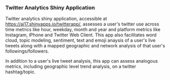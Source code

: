 ### Twitter Analytics Shiny Application 

Twitter analytics shiny application, accessible at https://aj17.shinyapps.io/twitterapp/, assesses a user's twitter use across time metrics like hour, weekday, month and year and platform metrics like Instagram, iPhone and Twitter Web Client. This app also facilitates word cloud, topic modeling, sentiment, text and emoji anaysis of a user's live tweets along with a mapped geographic and network analysis of that user's followings/followers.

In addition to a user's live tweet analysis, this app can assess analogous metrics, including geographic level trend analysis, on a twitter hashtag/topic.

